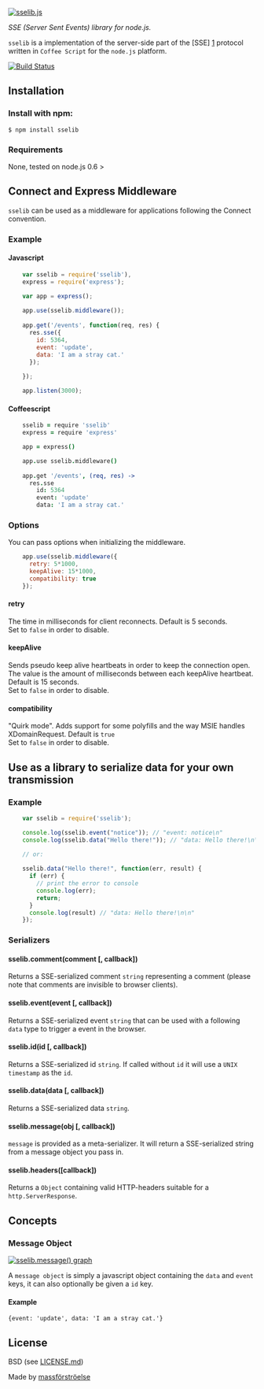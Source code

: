 [![sselib.js](http://dl.dropboxusercontent.com/u/15640279/massforstroelse-site/sse-lib.png)](https://npmjs.org/package/sselib)

_SSE (Server Sent Events) library for node.js._

`sselib` is a implementation of the server-side part of the [SSE] [1] protocol written in `Coffee Script` for the `node.js` platform.

[![Build Status](https://travis-ci.org/massforstroelse/sselib.js.png)](https://travis-ci.org/massforstroelse/sselib.js)

  [1]: http://dev.w3.org/html5/eventsource/

## Installation ##

### Install with npm: ###

    $ npm install sselib

### Requirements ###

None, tested on node.js 0.6 >

## Connect and Express Middleware ##

`sselib` can be used as a middleware for applications following the Connect convention.

### Example ###

#### Javascript ####

```javascript
    var sselib = require('sselib'),
    express = require('express');

    var app = express();
    
    app.use(sselib.middleware());
    
    app.get('/events', function(req, res) {
      res.sse({
        id: 5364,
        event: 'update',
        data: 'I am a stray cat.'
      });
        
    });

    app.listen(3000);
```

#### Coffeescript ####

```coffeescript
    sselib = require 'sselib'
    express = require 'express'

    app = express()

    app.use sselib.middleware()
    
    app.get '/events', (req, res) ->
      res.sse
        id: 5364
        event: 'update'
        data: 'I am a stray cat.'
```

### Options ###

You can pass options when initializing the middleware.

```javascript
    app.use(sselib.middleware({
      retry: 5*1000,
      keepAlive: 15*1000,
      compatibility: true
    });
```

#### retry ####

The time in milliseconds for client reconnects. Default is 5 seconds.  
Set to `false` in order to disable.

#### keepAlive ####

Sends pseudo keep alive heartbeats in order to keep the connection open. The value is the amount of milliseconds between each keepAlive heartbeat. Default is 15 seconds.  
Set to `false` in order to disable.

#### compatibility ####

"Quirk mode". Adds support for some polyfills and the way MSIE handles XDomainRequest. Default is `true`  
Set to `false` in order to disable.

## Use as a library to serialize data for your own transmission ##

### Example ###

```javascript
    var sselib = require('sselib');

    console.log(sselib.event("notice")); // "event: notice\n"
    console.log(sselib.data("Hello there!")); // "data: Hello there!\n\n"

    // or:
    
    sselib.data("Hello there!", function(err, result) {
      if (err) {
        // print the error to console
        console.log(err);
        return;
      }
      console.log(result) // "data: Hello there!\n\n"
    });
```

### Serializers ###

#### sselib.comment(comment [, callback]) ####

Returns a SSE-serialized comment `string` representing a comment (please note that comments are invisible to browser clients).

#### sselib.event(event [, callback]) ####

Returns a SSE-serialized event `string` that can be used with a following `data` type to trigger a event in the browser.

#### sselib.id(id [, callback]) ####

Returns a SSE-serialized id `string`. If called without `id` it will use a `UNIX timestamp` as the `id`.

#### sselib.data(data [, callback]) ####

Returns a SSE-serialized data `string`.

#### sselib.message(obj [, callback]) ####

`message` is provided as a meta-serializer. It will return a SSE-serialized string from a message object you pass in.

#### sselib.headers([callback]) ####

Returns a `Object` containing valid HTTP-headers suitable for a `http.ServerResponse`.

## Concepts ##

### Message Object ###

[![sselib.message() graph](http://dl.dropboxusercontent.com/u/15640279/massforstroelse-site/sselib-serialization-graph.png)](https://npmjs.org/package/sselib)

A `message object` is simply a javascript object containing the `data` and `event` keys, it can also optionally be given a `id` key.

#### Example ####

    {event: 'update', data: 'I am a stray cat.'}

## License ##

BSD (see [LICENSE.md](https://github.com/massforstroelse/sselib.js/blob/master/LICENSE.md "LICENSE.md"))  

Made by [massförströelse](http://massforstroel.se/ "massförströel.se")  

